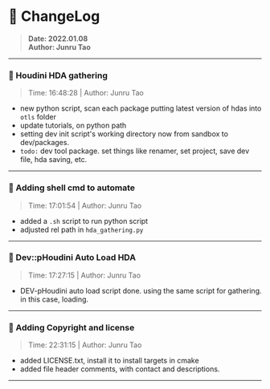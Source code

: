 # :hammer: ChangeLog
> __Date: 2022.01.08__<br>
> __Author: Junru Tao__<br>
---

### :electric_plug: Houdini HDA gathering
> Time: 16:48:28 | Author: Junru Tao
- new python script, scan each package putting latest version of hdas into `otls` folder
- update tutorials, on python path
- setting dev init script's working directory now from sandbox to dev/packages.
- `todo:` dev tool package. set things like renamer, set project, save dev file, hda saving, etc.

---


### :electric_plug: Adding shell cmd to automate
> Time: 17:01:54 | Author: Junru Tao
- added a `.sh` script to run python script
- adjusted rel path in `hda_gathering.py`

---


### :electric_plug: Dev::pHoudini Auto Load HDA
> Time: 17:27:15 | Author: Junru Tao
- DEV-pHoudini auto load script done. using the same script for gathering. in this case, loading.

---


### :electric_plug: Adding Copyright and license
> Time: 22:31:15 | Author: Junru Tao
- added LICENSE.txt, install it to install targets in cmake
- added file header comments, with contact and descriptions.

---



